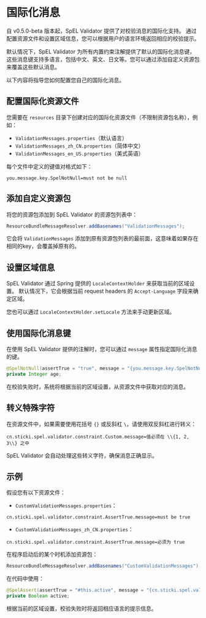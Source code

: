 # 国际化消息

自 v0.5.0-beta 版本起，SpEL Validator 提供了对校验消息的国际化支持。
通过配置资源文件和设置区域信息，您可以根据用户的语言环境返回相应的校验提示。

默认情况下，SpEL Validator 为所有内置约束注解提供了默认的国际化消息键，
这些消息键支持多语言，包括中文、英文、日文等。您可以通过添加自定义资源包来覆盖这些默认消息。

以下内容将指导您如何配置您自己的国际化消息。

## 配置国际化资源文件

您需要在 `resources` 目录下创建对应的国际化资源文件（不限制资源包名称），例如：

- `ValidationMessages.properties`（默认语言）
- `ValidationMessages_zh_CN.properties`（简体中文）
- `ValidationMessages_en_US.properties`（美式英语）

每个文件中定义的键值对格式如下：

```properties
you.message.key.SpelNotNull=must not be null
```

## 添加自定义资源包

将您的资源包添加到 SpEL Validator 的资源包列表中：

```java
ResourceBundleMessageResolver.addBasenames("ValidationMessages");
```

它会将 `ValidationMessages` 添加到原有资源包列表的最前面，这意味着如果存在相同的key，会覆盖掉原有的。

## 设置区域信息

SpEL Validator 通过 Spring 提供的 `LocaleContextHolder` 来获取当前的区域设置。
默认情况下，它会根据当前 request headers 的 `Accept-Language` 字段来确定区域。

您也可以通过 `LocaleContextHolder.setLocale` 方法来手动更新区域。

## 使用国际化消息键

在使用 SpEL Validator 提供的注解时，您可以通过 `message` 属性指定国际化消息的键。

```java
@SpelNotNull(assertTrue = "true", message = "{you.message.key.SpelNotNull}")
private Integer age;
```

在校验失败时，系统将根据当前的区域设置，从资源文件中获取对应的消息。

## 转义特殊字符

在资源文件中，如果需要使用花括号 `{}` 或反斜杠 `\`，请使用双反斜杠进行转义：

```properties
cn.sticki.spel.validator.constraint.Custom.message=值必须在 \\{1, 2, 3\\} 之中
```

SpEL Validator 会自动处理这些转义字符，确保消息正确显示。

## 示例

假设您有以下资源文件：

- `CustomValidationMessages.properties`：

```properties
cn.sticki.spel.validator.constraint.AssertTrue.message=must be true
```

- `CustomValidationMessages_zh_CN.properties`：

```properties
cn.sticki.spel.validator.constraint.AssertTrue.message=必须为 true
```

在程序启动后的某个时机添加资源包：

```java
ResourceBundleMessageResolver.addBasenames("CustomValidationMessages");
```

在代码中使用：

```java
@SpelAssert(assertTrue = "#this.active", message = "{cn.sticki.spel.validator.constraint.AssertTrue.message}")
private Boolean active;
```

根据当前的区域设置，校验失败时将返回相应语言的提示信息。